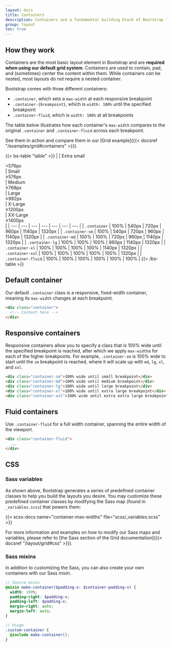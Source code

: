```yaml
---
layout: docs
title: Containers
description: Containers are a fundamental building block of Bootstrap that contain, pad, and align your content within a given device or viewport.
group: layout
toc: true
---
```


## How they work

Containers are the most basic layout element in Bootstrap and are **required when using our default grid system**. Containers are used to contain, pad, and (sometimes) center the content within them. While containers *can* be nested, most layouts do not require a nested container.

Bootstrap comes with three different containers:

- `.container`, which sets a `max-width` at each responsive breakpoint
- `.container-{breakpoint}`, which is `width: 100%` until the specified breakpoint
- `.container-fluid`, which is `width: 100%` at all breakpoints

The table below illustrates how each container's `max-width` compares to the original `.container` and `.container-fluid` across each breakpoint.

See them in action and compare them in our [Grid example]({{< docsref "/examples/grid#containers" >}}).

{{< bs-table "table" >}}
|  | Extra small<div class="fw-normal">&lt;576px</div> | Small<div class="fw-normal">&ge;576px</div> | Medium<div class="fw-normal">&ge;768px</div> | Large<div class="fw-normal">&ge;992px</div> | X-Large<div class="fw-normal">&ge;1200px</div> | XX-Large<div class="fw-normal">&ge;1400px</div> |
| --- | --- | --- | --- | --- | --- | --- |
| `.container` | <span class="text-body-secondary">100%</span> | 540px | 720px | 960px | 1140px | 1320px |
| `.container-sm` | <span class="text-body-secondary">100%</span> | 540px | 720px | 960px | 1140px | 1320px |
| `.container-md` | <span class="text-body-secondary">100%</span> | <span class="text-body-secondary">100%</span> | 720px | 960px | 1140px | 1320px |
| `.container-lg` | <span class="text-body-secondary">100%</span> | <span class="text-body-secondary">100%</span> | <span class="text-body-secondary">100%</span> | 960px | 1140px | 1320px |
| `.container-xl` | <span class="text-body-secondary">100%</span> | <span class="text-body-secondary">100%</span> | <span class="text-body-secondary">100%</span> | <span class="text-body-secondary">100%</span> | 1140px | 1320px |
| `.container-xxl` | <span class="text-body-secondary">100%</span> | <span class="text-body-secondary">100%</span> | <span class="text-body-secondary">100%</span> | <span class="text-body-secondary">100%</span> | <span class="text-body-secondary">100%</span> | 1320px |
| `.container-fluid` | <span class="text-body-secondary">100%</span> | <span class="text-body-secondary">100%</span> | <span class="text-body-secondary">100%</span> | <span class="text-body-secondary">100%</span> | <span class="text-body-secondary">100%</span> | <span class="text-body-secondary">100%</span> |
{{< /bs-table >}}

## Default container

Our default `.container` class is a responsive, fixed-width container, meaning its `max-width` changes at each breakpoint.

```html
<div class="container">
  <!-- Content here -->
</div>
```

## Responsive containers

Responsive containers allow you to specify a class that is 100% wide until the specified breakpoint is reached, after which we apply `max-width`s for each of the higher breakpoints. For example, `.container-sm` is 100% wide to start until the `sm` breakpoint is reached, where it will scale up with `md`, `lg`, `xl`, and `xxl`.

```html
<div class="container-sm">100% wide until small breakpoint</div>
<div class="container-md">100% wide until medium breakpoint</div>
<div class="container-lg">100% wide until large breakpoint</div>
<div class="container-xl">100% wide until extra large breakpoint</div>
<div class="container-xxl">100% wide until extra extra large breakpoint</div>
```

## Fluid containers

Use `.container-fluid` for a full width container, spanning the entire width of the viewport.

```html
<div class="container-fluid">
  ...
</div>
```

## CSS

### Sass variables

As shown above, Bootstrap generates a series of predefined container classes to help you build the layouts you desire. You may customize these predefined container classes by modifying the Sass map (found in `_variables.scss`) that powers them:

{{< scss-docs name="container-max-widths" file="scss/_variables.scss" >}}

For more information and examples on how to modify our Sass maps and variables, please refer to [the Sass section of the Grid documentation]({{< docsref "/layout/grid#css" >}}).

### Sass mixins

In addition to customizing the Sass, you can also create your own containers with our Sass mixin.

```scss
// Source mixin
@mixin make-container($padding-x: $container-padding-x) {
  width: 100%;
  padding-right: $padding-x;
  padding-left: $padding-x;
  margin-right: auto;
  margin-left: auto;
}

// Usage
.custom-container {
  @include make-container();
}
```

